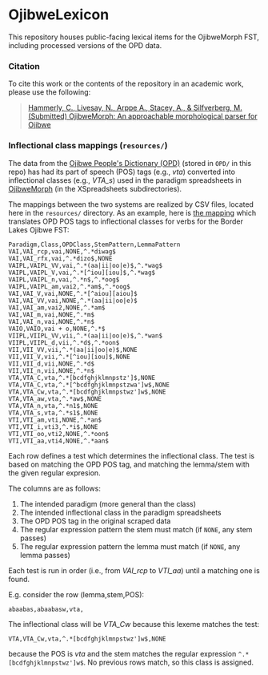 # OjibweLexicon

This repository houses public-facing lexical items for the OjibweMorph FST, including processed versions of the OPD data.

### Citation

To cite this work or the contents of the repository in an academic work, please use the following:

> [Hammerly, C., Livesay, N., Arppe A., Stacey, A., & Silfverberg, M. (Submitted) OjibweMorph: An approachable morphological parser for Ojibwe](https://christopherhammerly.com/publication/ojibwemorph/OjibweMorph.pdf)

### Inflectional class mappings (`resources/`)
The data from the [Ojibwe People's Dictionary (OPD)](https://ojibwe.lib.umn.edu) (stored in `OPD/` in this repo) has had its part of speech (POS) tags (e.g., *vta*) converted into inflectional classes (e.g., *VTA_s*) used in the paradigm spreadsheets in [OjibweMorph](https://github.com/ELF-Lab/OjibweMorph/) (in the XSpreadsheets subdirectories).

The mappings between the two systems are realized by CSV files, located here in the `resources/` directory.  As an example, here is [the mapping](https://github.com/ELF-Lab/OjibweLexicon/blob/main/resources/VERBS_paradigm_map.csv) which translates OPD POS tags to inflectional classes for verbs for the Border Lakes Ojibwe FST:

```
Paradigm,Class,OPDClass,StemPattern,LemmaPattern
VAI,VAI_rcp,vai,NONE,^.*diwag$
VAI,VAI_rfx,vai,^.*dizo$,NONE
VAIPL,VAIPL_VV,vai,^.*(aa|ii|oo|e)$,^.*wag$
VAIPL,VAIPL_V,vai,^.*[^iou][iou]$,^.*wag$
VAIPL,VAIPL_n,vai,^.*n$,^.*oog$
VAIPL,VAIPL_am,vai2,^.*am$,^.*oog$
VAI,VAI_V,vai,NONE,^.*[^aiou][aiou]$
VAI,VAI_VV,vai,NONE,^.*(aa|ii|oo|e)$
VAI,VAI_am,vai2,NONE,^.*am$
VAI,VAI_m,vai,NONE,^.*m$
VAI,VAI_n,vai,NONE,^.*n$
VAIO,VAIO,vai + o,NONE,^.*$
VIIPL,VIIPL_VV,vii,^.*(aa|ii|oo|e)$,^.*wan$
VIIPL,VIIPL_d,vii,^.*d$,^.*oon$
VII,VII_VV,vii,^.*(aa|ii|oo|e)$,NONE
VII,VII_V,vii,^.*[^iou][iou]$,NONE
VII,VII_d,vii,NONE,^.*d$
VII,VII_n,vii,NONE,^.*n$
VTA,VTA_C,vta,^.*[bcdfghjklmnpstz']$,NONE
VTA,VTA_C,vta,^.*[^bcdfghjklmnpstzwa']w$,NONE
VTA,VTA_Cw,vta,^.*[bcdfghjklmnpstwz']w$,NONE
VTA,VTA_aw,vta,^.*aw$,NONE
VTA,VTA_n,vta,^.*n1$,NONE
VTA,VTA_s,vta,^.*s1$,NONE
VTI,VTI_am,vti,NONE,^.*an$
VTI,VTI_i,vti3,^.*i$,NONE
VTI,VTI_oo,vti2,NONE,^.*oon$
VTI,VTI_aa,vti4,NONE,^.*aan$
```

Each row defines a test which determines the inflectional class. The test is based on matching the OPD POS tag, and matching the lemma/stem with the given regular expresion.

The columns are as follows:
1. The intended paradigm (more general than the class)
1. The intended inflectional class in the paradigm spreadsheets
2. The OPD POS tag in the original scraped data
3. The regular expression pattern the stem must match (if `NONE`, any stem passes)
4. The regular expression pattern the lemma must match (if `NONE`, any lemma passes)

Each test is run in order (i.e., from *VAI_rcp* to *VTI_aa*) until a matching one is found.

E.g. consider the row (lemma,stem,POS):
```
abaabas,abaabasw,vta,
```
The inflectional class will be *VTA_Cw* because this lexeme matches the test:
```
VTA,VTA_Cw,vta,^.*[bcdfghjklmnpstwz']w$,NONE
```
because the POS is *vta* and the stem matches the regular expression `^.*[bcdfghjklmnpstwz']w$`.  No previous rows match, so this class is assigned.
